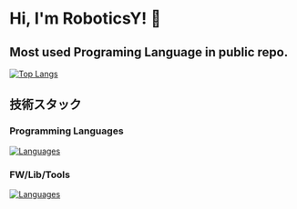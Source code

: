 # Hi, I'm RoboticsY! 👋

## Most used Programing Language in public repo.

[![Top Langs](https://github-readme-stats.vercel.app/api/top-langs/?username=RoboticsY&layout=compact&theme=cobalt
)](https://github.com/anuraghazra/github-readme-stats)

<!--
## 私について

- 🌱 現在学んでいること: [学んでいる技術や言語]
- 👯 コラボレーションしたい: [コラボレーションの興味がある分野]
- 🤔 助けが必要: [助けを求めていること]
- 💬 聞いてみたいこと: [コミュニティからの質問や議論のトピック]
- 📫 連絡方法: [あなたのメールアドレスやソーシャルメディアリンク]
- 😄 代名詞: [あなたが好む代名詞]
- ⚡ 面白い事実: [あなたについての面白いまたはユニークな事実]

-->
## 技術スタック

### Programming Languages
[![Languages](https://skillicons.dev/icons?i=js,html,css,py,go,java,php,c)](https://skillicons.dev)

### FW/Lib/Tools
[![Languages](https://skillicons.dev/icons?i=react,nextjs,astro,express,fastapi,aws,docker,arduino)](https://skillicons.dev)

<!--
## GitHub統計

![あなたのGitHub統計](https://github-readme-stats.vercel.app/api?username=yourusername&show_icons=true)

## 最近のプロジェクト

- [プロジェクト名](プロジェクトのリンク) - 簡単な説明
- [別のプロジェクト名](別のプロジェクトのリンク) - 簡単な説明

-->
